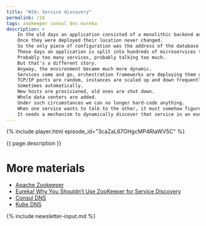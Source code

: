 ```yaml
---
title: "#24: Service discovery"
permalink: /24
tags: zookeeper consul dns eureka
description: >
    In the old days an application consisted of a monolithic backend and a database.
    Once they were deployed their location never changed.
    So the only piece of configuration was the address of the database almost hardcoded into the monolith.
    These days an application is split into hundreds of microservices talking to each other.
    Probably too many services, probably talking too much.
    But that's a different story.
    Anyway, the environment became much more dynamic.
    Services come and go, orchestration frameworks are deploying them on different machines all the time.
    TCP/IP ports are random, instances are scaled up and down frequently.
    Sometimes automatically.
    New hosts are provisioned, old ones are shut down.
    Whole data centers are added.
    Under such circumstances we can no longer hard-code anything.
    When one service wants to talk to the other, it must somehow figure out where that service currently lives.
    It needs a mechanism to dynamically discover that service in an ever-changing environment.
---
```


{% include player.html episode_id="3caZaL67OHgcMP4RIaWV5C" %}

{{ page.description }}

<!--
## Shared database

The simplest approach is a shared SQL database.
Every time an application spins up it inserts its own name and address in some table.
When it shuts down, it removes itself.
Such a common registry has many drawbacks.
One stands out: it's a single point of failure.

## Zookeeper

Historically, Zookeeper was used instead.
It's a hierarchical, key-value database with strong consistency guarantees.
It has a few features that are quite useful.
Mainly so-called _ephemeral nodes_.
These special records disappear automatically when an instance, which created them, goes down.
So, when node spins up, it creates an ephemeral node containing its address.
When it goes down, this node disappears, making an address no longer visible.
That sounds great, however, Zookeeper wasn't designed for such a use cases.
It's simply... too consistent.
Zookeeper works great as a synchronization mechanism, for distributed locks and mutexes.
But when it goes down due to node failures, we loose whole service discovery mechanism.

And by the way, we don't need service registry to be so consistent!
You hear that right.
When registry is slightly out of date or eventually consistent, what's the worst thing that can happen?
Well, you may hit an endpoint of a no longer working instance.
There's nothing wrong with that, you simply retry.
You have retries anyway, right?
Moreover, you don't want to ask an external Zookeeper every time you make a network request to another service.
So you add caching and you are back to square one with an eventually consistent registry.
So where to go from here?

## Consul and DNS

More modern approaches are distributed and less error-prone.
For example, with Consul service registry agents are deployed next to applications on each server.
Data is broadcasted over the whole cluster and available locally.
To make it even more interesting the native API used for querying the registry is... DNS!
That's right, the good old DNS protocol.
Contrary to Zookeeper or any other centralized registry, the discovery mechanism is transparent to the application.
If you want to access a `product-service`, you simply call `http://product-service/something`.
DNS server provided by Consul, running on `localhost`, resolves `product-service` domain.
It looks like a real host, whereas in reality it's a dynamically managed binding.

Kubernetes with Kube DNS add-on has a similar functionality.
DNS with its built-in fault-tolerance, layers of caching and operating system support, once again saves day.

That's it, thanks for listening, bye!

-->

# More materials

* [Apache Zookeeper](https://zookeeper.apache.org/)
* [Eureka! Why You Shouldn’t Use ZooKeeper for Service Discovery](https://medium.com/knerd/eureka-why-you-shouldnt-use-zookeeper-for-service-discovery-4932c5c7e764)
* [Consul DNS](https://www.consul.io/docs/discovery/dns)
* [Kube DNS](https://github.com/kubernetes/kubernetes/blob/master/cluster/addons/dns/kube-dns/README.md)


{% include newsletter-input.md %}